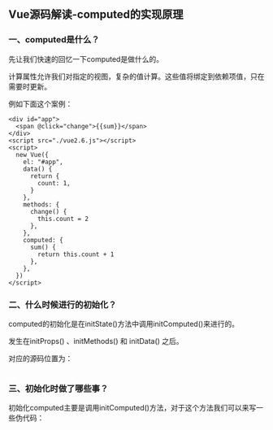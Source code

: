 ## Vue源码解读-computed的实现原理

### 一、computed是什么？

先让我们快速的回忆一下computed是做什么的。

计算属性允许我们对指定的视图，复杂的值计算。这些值将绑定到依赖项值，只在需要时更新。

例如下面这个案例：

```vue
<div id="app">
  <span @click="change">{{sum}}</span>
</div>
<script src="./vue2.6.js"></script>
<script>
  new Vue({
    el: "#app",
    data() {
      return {
        count: 1,
      }
    },
    methods: {
      change() {
        this.count = 2
      },
    },
    computed: {
      sum() {
        return this.count + 1
      },
    },
  })
</script>
```



### 二、什么时候进行的初始化？

computed的初始化是在initState()方法中调用initComputed()来进行的。

发生在initProps() 、initMethods() 和 initData() 之后。

对应的源码位置为：

![]()



### 三、初始化时做了哪些事？

初始化computed主要是调用initComputed()方法，对于这个方法我们可以来写一些伪代码：

```

```

